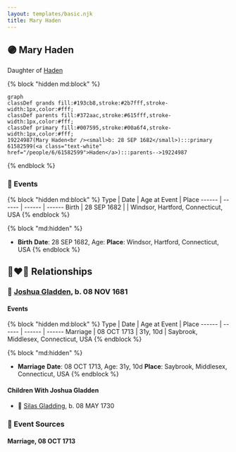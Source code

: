 ```yaml
---
layout: templates/basic.njk
title: Mary Haden
---
```

## 🟣 Mary Haden

Daughter of [Haden](/people/6/61582599)

{% block "hidden md:block" %}
```mermaid
graph
classDef grands fill:#193cb8,stroke:#2b7fff,stroke-width:1px,color:#fff;
classDef parents fill:#372aac,stroke:#615fff,stroke-width:1px,color:#fff;
classDef primary fill:#007595,stroke:#00a6f4,stroke-width:1px,color:#fff;
19224987(Mary Haden<br /><small>b: 28 SEP 1682</small>):::primary
61582599(<a class="text-white" href="/people/6/61582599">Haden</a>):::parents-->19224987
```
{% endblock %}

### 📆 Events

{% block "hidden md:block" %}
Type | Date | Age at Event | Place
------ | ------ | ------ | ------
Birth | 28 SEP 1682 |  | Windsor, Hartford, Connecticut, USA
{% endblock %}

{% block "md:hidden" %}
- **Birth**
**Date**: 28 SEP 1682, Age:
**Place**: Windsor, Hartford, Connecticut, USA
{% endblock %}

## 👩‍❤️‍👨 Relationships

### 🔵 [Joshua Gladden](/people/9/97378440), b. 08 NOV 1681

#### Events

{% block "hidden md:block" %}
Type | Date | Age at Event | Place
------ | ------ | ------ | ------
Marriage | 08 OCT 1713 | 31y, 10d | Saybrook, Middlesex, Connecticut, USA
{% endblock %}

{% block "md:hidden" %}
- **Marriage**
**Date**: 08 OCT 1713, Age: 31y, 10d
**Place**: Saybrook, Middlesex, Connecticut, USA
{% endblock %}

#### Children With Joshua Gladden
* 🔵 [Silas Gladding](/people/5/55129348), b. 08 MAY 1730
### 📰 Event Sources

#### <a id="event-family-0-event-0"></a> Marriage, 08 OCT 1713